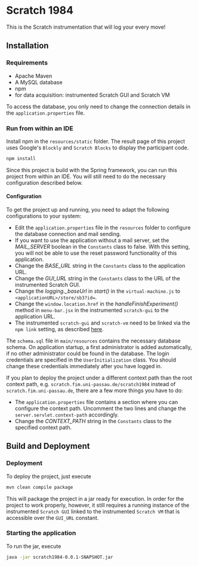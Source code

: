 # Scratch 1984

This is the Scratch instrumentation that will log your every move!

## Installation

### Requirements

- Apache Maven
- A MySQL database
- npm
- for data acquisition: instrumented Scratch GUI and Scratch VM

To access the database, you only need to change the connection details in the `application.properties` file.

### Run from within an IDE

Install npm in the `resources/static` folder. The result page of this project uses Google's `Blockly` and
`Scratch Blocks` to display the participant code.
```bash
npm install
```
Since this project is build with the Spring framework, you can run this project from within an IDE. You will still need
to do the necessary configuration described below.

#### Configuration

To get the project up and running, you need to adapt the following configurations to your system:
- Edit the `application.properties` file in the `resources` folder to configure the database connection and mail
  sending.
- If you want to use the application without a mail server, set the *MAIL_SERVER* boolean in the `Constants` class to
  false. With this setting, you will not be able to use the reset password functionality of this application.
- Change the *BASE_URL* string in the `Constants` class to the application URL.
- Change the *GUI_URL* string in the `Constants` class to the URL of the instrumented Scratch GUI.
- Change the *logging._baseUrl* in *start()* in the `virtual-machine.js` to
  `<applicationURL>/store/sb3?id=`.
- Change the `window.location.href` in the *handleFinishExperiment()* method in `menu-bar.jsx` in the instrumented
  `scratch-gui` to the application URL.
- The instrumented `scratch-gui` and `scratch-vm` need to be linked via the `npm link` setting, as described
  [here](https://github.com/LLK/scratch-gui/wiki/Getting-Started).

The `schema.sql` file in `main/resources` contains the necessary database schema. On application startup, a first
administrator is added automatically, if no other administrator could be found in the database. The login credentials
are specified in the `UserInitialization` class. You should change these credentials immediately after you have logged
in.

If you plan to deploy the project under a different context path than the root context path, e.g.
`scratch.fim.uni-passau.de/scratch1984` instead of `scratch.fim.uni-passau.de`, there are a few more things you have to
do:
- The `application.properties` file contains a section where you can configure the context path. Uncomment the two lines
and change the `server.servlet.context-path` accordingly.
- Change the *CONTEXT_PATH* string in the `Constants` class to the specified context path.

## Build and Deployment

### Deployment
To deploy the project, just execute
```bash
mvn clean compile package
```
This will package the project in a jar ready for execution. In order for the project to work properly, however, it still
requires a running instance of the instrumented `Scratch GUI` linked to the instrumented `Scratch VM` that is accessible
over the `GUI_URL` constant.

### Starting the application

To run the jar, execute
```bash
java -jar scratch1984-0.0.1-SNAPSHOT.jar
```
